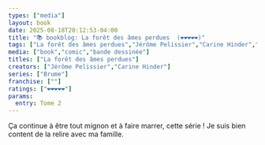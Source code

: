 ```yaml
---
types: ["media"]
layout: book
date: 2025-08-18T20:12:53-04:00
title: "📚 bookblog: La forêt des âmes perdues  (❤️❤️❤️❤️❤️)"
tags: ["La forêt des âmes perdues","Jérôme Pelissier","Carine Hinder","Brume",""]
media: ["book","comic","bande dessinée"]
titles: ["La forêt des âmes perdues"]
creators: ["Jérôme Pelissier","Carine Hinder"]
series: ["Brume"]
franchise: [""]
ratings: ["❤️❤️❤️❤️❤️"]
params:
  entry: Tome 2
---
```


Ça continue à être tout mignon et à faire marrer, cette série ! Je suis bien content de la relire avec ma famille.